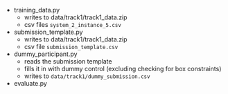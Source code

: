 * training_data.py
    * writes to data/track1/track1_data.zip
    * csv files `system_2_instance_5.csv`
* submission_template.py
    * writes to data/track1/track1_data.zip
    * csv file `submission_template.csv`
* dummy_participant.py
    * reads the submission template
    * fills it in with dummy control (excluding checking for box constraints)
    * writes to `data/track1/dummy_submission.csv`
* evaluate.py
